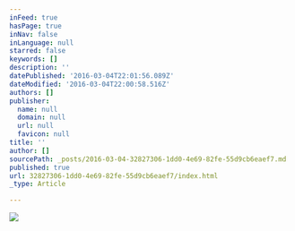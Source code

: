 ```yaml
---
inFeed: true
hasPage: true
inNav: false
inLanguage: null
starred: false
keywords: []
description: ''
datePublished: '2016-03-04T22:01:56.089Z'
dateModified: '2016-03-04T22:00:58.516Z'
authors: []
publisher:
  name: null
  domain: null
  url: null
  favicon: null
title: ''
author: []
sourcePath: _posts/2016-03-04-32827306-1dd0-4e69-82fe-55d9cb6eaef7.md
published: true
url: 32827306-1dd0-4e69-82fe-55d9cb6eaef7/index.html
_type: Article

---
```

![](https://the-grid-user-content.s3-us-west-2.amazonaws.com/a4ee7435-8134-45ce-9247-8ffe4e598d9b.jpg)